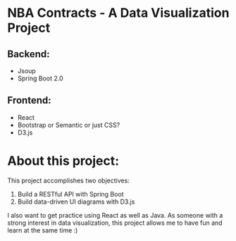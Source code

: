# NBA Contracts - A Data Visualization Project

## Backend:
- Jsoup
- Spring Boot 2.0

## Frontend:
- React
- Bootstrap or Semantic or just CSS?
- D3.js

# About this project:
This project accomplishes two objectives: 
1. Build a RESTful API with Spring Boot 
2. Build data-driven UI diagrams with D3.js 

I also want to get practice using React as well as Java. As someone with a strong interest in data visualization, this project allows me to have fun and learn at the same time :)


<!-- --------------------------------------
###IDEAS:
#### TEAM COMPARISON (with positons?) http://www.brightpointinc.com/united-states-trade-deficit/
#### CONTRACTS FOR EACH TEAM https://archive.nytimes.com/www.nytimes.com/interactive/2012/02/13/us/politics/2013-budget-proposal-graphic.html
#### SALARY CAP OF LEAGUE - VALUES VS YEARS https://archive.nytimes.com/www.nytimes.com/interactive/2012/05/17/business/dealbook/how-the-facebook-offering-compares.html
#### CAREMELO https://bl.ocks.org/mbostock/3231298 -->
